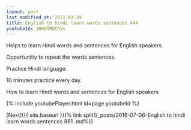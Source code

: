 ```yaml
---
layout: post
last_modified_at: 2021-03-29
title: English to hindi learn words sentences 444 
youtubeId: JHHQTMQChVs
---
```

 
 
Helps to learn Hindi words and sentences for English speakers.

Opportunitiy to repeat the words sentences. 

Practice Hindi language. 
 
10 minutes practice every day. 
 
How to learn Hindi words and sentences for English speakers 
 
{% include youtubePlayer.html id=page.youtubeId %}
 
 
[Next]({{ site.baseurl }}{% link  split1/_posts/2016-07-06-English to hindi learn words sentences 861 .md%})
 
